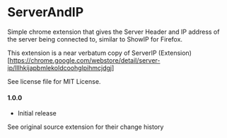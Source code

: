 ServerAndIP
========

Simple chrome extension that gives the Server Header and IP address of the server being connected to, similar to ShowIP for Firefox.

This extension is a near verbatum copy of ServerIP (Extension)[https://chrome.google.com/webstore/detail/server-ip/lllhkijapbmlekoldcoohglpihmcjdgj]

See license file for MIT License.

#### 1.0.0

* Initial release

See original source extension for their change history


